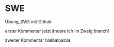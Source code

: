 # SWE
Übung_SWE mit Github

erster Kommentar
jetzt ändere ich im Zweig branch1

zweiter Kommentar
blalbalbalbla
